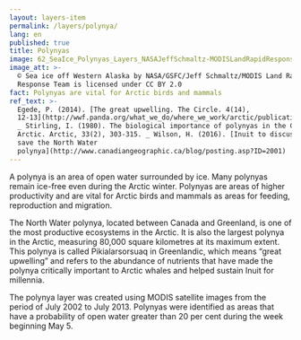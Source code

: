 ```yaml
---
layout: layers-item
permalink: /layers/polynya/
lang: en
published: true
title: Polynyas
image: 62_SeaIce_Polynyas_Layers_NASAJeffSchmaltz-MODISLandRapidResponseTeam.jpg
image_att: >-
  © Sea ice off Western Alaska by NASA/GSFC/Jeff Schmaltz/MODIS Land Rapid
  Response Team is licensed under CC BY 2.0
fact: Polynyas are vital for Arctic birds and mammals
ref_text: >-
  Egede, P. (2014). [The great upwelling. The Circle. 4(14),
  12-13](http://wwf.panda.org/what_we_do/where_we_work/arctic/publications/the_circle/?232830/The-Circle-0414)
  _ Stirling, I. (1980). The biological importance of polynyas in the Canadian
  Arctic. Arctic, 33(2), 303-315. _ Wilson, H. (2016). [Inuit to discuss how to
  save the North Water
  polynya](http://www.canadiangeographic.ca/blog/posting.asp?ID=2001)
---
```

A polynya is an area of open water surrounded by ice. Many polynyas remain ice-free even during the Arctic winter. Polynyas are areas of higher productivity and are vital for Arctic birds and mammals as areas for feeding, reproduction and migration. 

The North Water polynya, located between Canada and Greenland, is one of the most productive ecosystems in the Arctic. It is also the largest polynya in the Arctic, measuring 80,000 square kilometres at its maximum extent. This polynya is called Pikialarsorsuaq in Greenlandic, which means “great upwelling” and refers to the abundance of nutrients that have made the polynya critically important to Arctic whales and helped sustain Inuit for millennia.

The polynya layer was created using MODIS satellite images from the period of July 2002 to July 2013. Polynyas were identified as areas that have a probability of open water greater than 20 per cent during the week beginning May 5.
